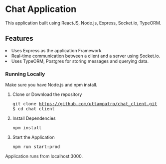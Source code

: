 # Chat Application

This application built using ReactJS, Node.js, Express, Socket.io, TypeORM.

## Features

<li>Uses Express as the application Framework.</li> 
<li>Real-time communication between a client and a server using Socket.io.</li>
<li>Uses TypeORM, Postgres  for storing messages and querying data.</li>

### Running Locally

Make sure you have Node.js and npm install.

  1. Clone or Download the repository 
    <pre>git clone https://github.com/uttampatro/chat_client.git
    $ cd chat_client</pre>
  2. Install Dependencies

      <pre>npm install</pre>
  3. Start the Application

     <pre>npm run start:prod</pre>
  Application runs from localhost:3000.

